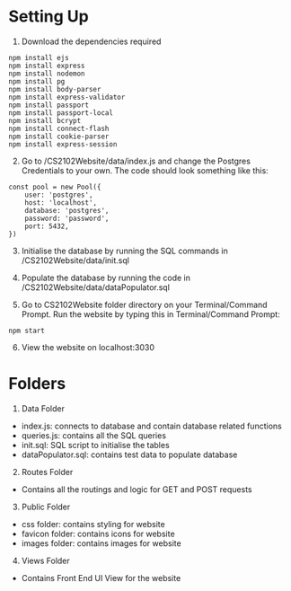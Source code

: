 # Setting Up
1. Download the dependencies required
```
npm install ejs
npm install express
npm install nodemon
npm install pg
npm install body-parser
npm install express-validator
npm install passport
npm install passport-local
npm install bcrypt
npm install connect-flash
npm install cookie-parser
npm install express-session
```
2. Go to /CS2102Website/data/index.js and change the Postgres Credentials to your own. The code should look something like this:
```
const pool = new Pool({
    user: 'postgres',
    host: 'localhost',
    database: 'postgres',
    password: 'password',
    port: 5432,
})
```
3. Initialise the database by running the SQL commands in /CS2102Website/data/init.sql

4. Populate the database by running the code in /CS2102Website/data/dataPopulator.sql

5. Go to CS2102Website folder directory on your Terminal/Command Prompt. Run the website by typing this in Terminal/Command Prompt:
```
npm start
```

6. View the website on localhost:3030

# Folders
1. Data Folder
- index.js: connects to database and contain database related functions
- queries.js: contains all the SQL queries
- init.sql: SQL script to initialise the tables
- dataPopulator.sql: contains test data to populate database

2. Routes Folder
- Contains all the routings and logic for GET and POST requests

3. Public Folder
- css folder: contains styling for website
- favicon folder: contains icons for website
- images folder: contains images for website

4. Views Folder
- Contains Front End UI View for the website
